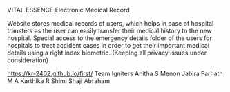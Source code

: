 VITAL ESSENCE
Electronic Medical Record

Website stores medical records of users, which helps in case of hospital transfers as the user can easily transfer their medical history to the new hospital. 
Special access to the emergency details folder of the users for hospitals to treat accident cases in order to get their important medical details using a right index biometric.
(Keeping all privacy issues under consideration)

https://kr-2402.github.io/first/
Team Igniters
Anitha S Menon 
Jabira Farhath M A
Karthika R
Shimi Shaji Abraham


